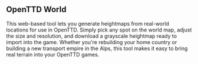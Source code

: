 ## OpenTTD World

This web-based tool lets you generate heightmaps from real-world locations for use in OpenTTD. Simply pick any spot on the world map, adjust the size and resolution, and download a grayscale heightmap ready to import into the game. Whether you're rebuilding your home country or building a new transport empire in the Alps, this tool makes it easy to bring real terrain into your OpenTTD games.
